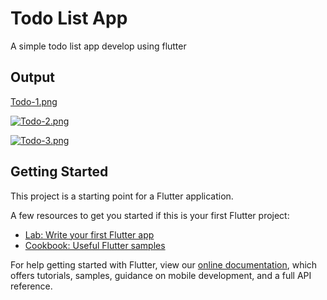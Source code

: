 # Todo List App 

A simple todo list app develop using flutter

## Output

[Todo-1.png](https://postimg.cc/gnKkgKjm)

[![Todo-2.png](https://i.postimg.cc/yYc994jX/Todo-2.png)](https://postimg.cc/8jkjQYqj)

[![Todo-3.png](https://i.postimg.cc/bwPn9CFX/Todo-3.png)](https://postimg.cc/ZCf0TcSj)

## Getting Started

This project is a starting point for a Flutter application.

A few resources to get you started if this is your first Flutter project:

- [Lab: Write your first Flutter app](https://flutter.dev/docs/get-started/codelab)
- [Cookbook: Useful Flutter samples](https://flutter.dev/docs/cookbook)

For help getting started with Flutter, view our
[online documentation](https://flutter.dev/docs), which offers tutorials,
samples, guidance on mobile development, and a full API reference.
